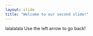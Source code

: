 ```yaml
---
layout: slide
title: "Welcome to our second slide!"
---
```

lalalalala
Use the left arrow to go back!
